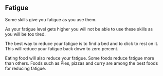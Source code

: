 <h2 class="rsc-centre-text">Fatigue</h2>

Some skills give you fatigue as you use them.

As your fatigue level gets higher you will not be able to use these skills as you will be too tired.

The best way to reduce your fatigue is to find a bed and to click to rest on it. This will reduce your fatigue back down to zero percent.

Eating food will also reduce your fatigue. Some foods reduce fatigue more than others. Foods such as Pies, pizzas and curry are among the best foods for reducing fatigue.
